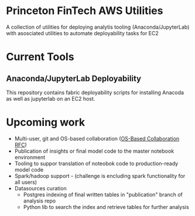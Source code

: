 Princeton FinTech AWS Utilities
=================================

A collection of utilities for deploying analytis tooling (Anaconda/JupyterLab) with
asosciated utilities to automate deployability tasks for EC2

# Current Tools

## Anaconda/JupyterLab Deployability
This repository contains fabric deployability scripts for installing Anacoda as well
as jupyterlab on an EC2 host.

# Upcoming work

* Multi-user, git and OS-based collaboration  ([OS-Based Collaboration RFC](RFC.md))
* Publication of insights or final model code to the master notebook environment
* Tooling to suppor translation of noteobok code to production-ready model code
* Spark/hadoop support - (challenge is encluding spark functionality for all users)
* Datasources curation 
    * Postgres indexing of final written tables in "publication" branch of analysis repo
    * Python lib to search the index and retrieve tables for further analysis

